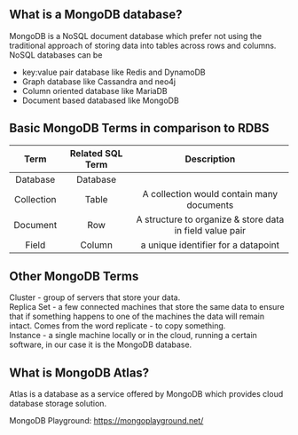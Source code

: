 ## What is a MongoDB database?
MongoDB is a NoSQL document database which prefer not using the traditional approach of storing data into tables across rows and columns. <br>
NoSQL databases can be
- key:value pair database like Redis and DynamoDB 
- Graph database like Cassandra and neo4j
- Column oriented database like MariaDB
- Document based databased like MongoDB

## Basic MongoDB Terms in comparison to RDBS
| Term | Related SQL Term | Description |
| :-------------:|:-------------:| :-------------:| 
| Database | Database ||
| Collection | Table | A collection would contain many documents |
| Document | Row | A structure to organize & store data in field value pair |
| Field | Column | a unique identifier for a datapoint |

## Other MongoDB Terms
Cluster - group of servers that store your data. <br>
Replica Set - a few connected machines that store the same data to ensure that if something happens to one of the machines the data will remain intact. Comes from the word replicate - to copy something. <br>
Instance - a single machine locally or in the cloud, running a certain software, in our case it is the MongoDB database. <br>

## What is MongoDB Atlas?
Atlas is a database as a service offered by MongoDB which provides cloud database storage solution.

MongoDB Playground: https://mongoplayground.net/
